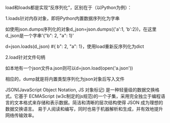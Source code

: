 load和loads都是实现“反序列化”，区别在于（以Python为例）：

1.loads针对内存对象，即将Python内置数据序列化为字串

如使用json.dumps序列化的对象d_json=json.dumps({'a':1, 'b':2})，在这里d_json是一个字串'{"b": 2, "a": 1}'

d=json.loads(d_json)  #{ b": 2, "a": 1}，使用load重新反序列化为dict

2.load针对文件句柄

如本地有一个json文件a.json则可以d=json.load(open('a.json'))

相应的，dump就是将内置类型序列化为json对象后写入文件

JSON(JavaScript Object Notation, JS 对象标记) 是一种轻量级的数据交换格式。它基于 ECMAScript (w3c制定的js规范)的一个子集，采用完全独立于编程语言的文本格式来存储和表示数据。简洁和清晰的层次结构使得 JSON 成为理想的数据交换语言。 易于人阅读和编写，同时也易于机器解析和生成，并有效地提升网络传输效率。
